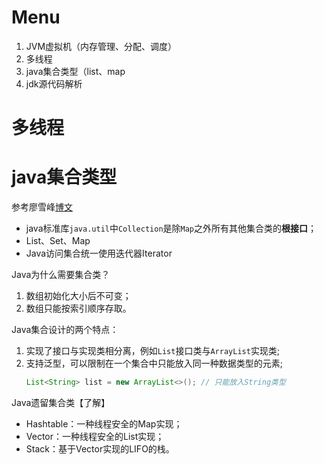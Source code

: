 # Menu
1. JVM虚拟机（内存管理、分配、调度）
2. 多线程
3. java集合类型（list、map
4. jdk源代码解析


# 多线程

# java集合类型
参考廖雪峰[博文](https://www.liaoxuefeng.com/wiki/1252599548343744/1265109905179456)
- java标准库`java.util`中`Collection`是除`Map`之外所有其他集合类的**根接口**；
- List、Set、Map
- Java访问集合统一使用迭代器Iterator

Java为什么需要集合类？<br>
1. 数组初始化大小后不可变；
2. 数组只能按索引顺序存取。

Java集合设计的两个特点：<br>
1. 实现了接口与实现类相分离，例如`List`接口类与`ArrayList`实现类;
2. 支持泛型，可以限制在一个集合中只能放入同一种数据类型的元素;
    ```java
    List<String> list = new ArrayList<>(); // 只能放入String类型
    ```

Java遗留集合类【了解】
- Hashtable：一种线程安全的Map实现；
- Vector：一种线程安全的List实现；
- Stack：基于Vector实现的LIFO的栈。